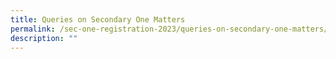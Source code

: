 ```yaml
---
title: Queries on Secondary One Matters
permalink: /sec-one-registration-2023/queries-on-secondary-one-matters/
description: ""
---
```

